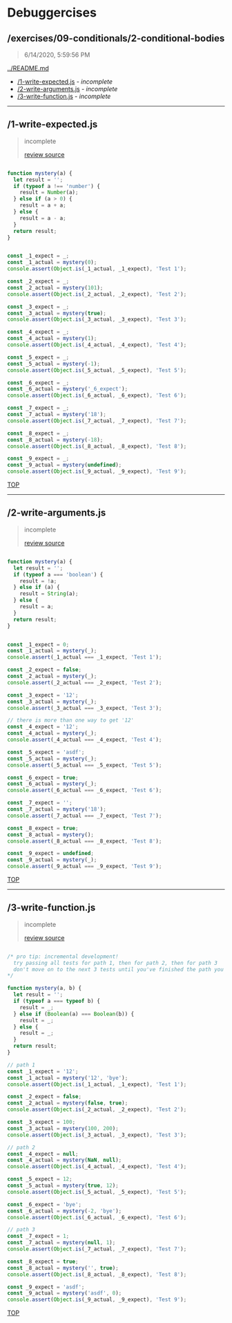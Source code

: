 # Debuggercises 

## /exercises/09-conditionals/2-conditional-bodies 

> 6/14/2020, 5:59:56 PM 

[../README.md](../README.md)

- [/1-write-expected.js](#1-write-expectedjs) - _incomplete_ 
- [/2-write-arguments.js](#2-write-argumentsjs) - _incomplete_ 
- [/3-write-function.js](#3-write-functionjs) - _incomplete_ 

---

## /1-write-expected.js 

> incomplete 
>
> [review source](../../../exercises/09-conditionals/2-conditional-bodies/1-write-expected.js)

```txt

```

```js
function mystery(a) {
  let result = '';
  if (typeof a !== 'number') {
    result = Number(a);
  } else if (a > 0) {
    result = a + a;
  } else {
    result = a - a;
  }
  return result;
}


const _1_expect = _;
const _1_actual = mystery(0);
console.assert(Object.is(_1_actual, _1_expect), 'Test 1');

const _2_expect = _;
const _2_actual = mystery(101);
console.assert(Object.is(_2_actual, _2_expect), 'Test 2');

const _3_expect = _;
const _3_actual = mystery(true);
console.assert(Object.is(_3_actual, _3_expect), 'Test 3');

const _4_expect = _;
const _4_actual = mystery(1);
console.assert(Object.is(_4_actual, _4_expect), 'Test 4');

const _5_expect = _;
const _5_actual = mystery(-1);
console.assert(Object.is(_5_actual, _5_expect), 'Test 5');

const _6_expect = _;
const _6_actual = mystery('_6_expect');
console.assert(Object.is(_6_actual, _6_expect), 'Test 6');

const _7_expect = _;
const _7_actual = mystery('18');
console.assert(Object.is(_7_actual, _7_expect), 'Test 7');

const _8_expect = _;
const _8_actual = mystery(-18);
console.assert(Object.is(_8_actual, _8_expect), 'Test 8');

const _9_expect = _;
const _9_actual = mystery(undefined);
console.assert(Object.is(_9_actual, _9_expect), 'Test 9');

```

[TOP](#debuggercises)

---

## /2-write-arguments.js 

> incomplete 
>
> [review source](../../../exercises/09-conditionals/2-conditional-bodies/2-write-arguments.js)

```txt

```

```js
function mystery(a) {
  let result = '';
  if (typeof a === 'boolean') {
    result = !a;
  } else if (a) {
    result = String(a);
  } else {
    result = a;
  }
  return result;
}


const _1_expect = 0;
const _1_actual = mystery(_);
console.assert(_1_actual === _1_expect, 'Test 1');

const _2_expect = false;
const _2_actual = mystery(_);
console.assert(_2_actual === _2_expect, 'Test 2');

const _3_expect = '12';
const _3_actual = mystery(_);
console.assert(_3_actual === _3_expect, 'Test 3');

// there is more than one way to get '12'
const _4_expect = '12';
const _4_actual = mystery(_);
console.assert(_4_actual === _4_expect, 'Test 4');

const _5_expect = 'asdf';
const _5_actual = mystery(_);
console.assert(_5_actual === _5_expect, 'Test 5');

const _6_expect = true;
const _6_actual = mystery(_);
console.assert(_6_actual === _6_expect, 'Test 6');

const _7_expect = '';
const _7_actual = mystery('18');
console.assert(_7_actual === _7_expect, 'Test 7');

const _8_expect = true;
const _8_actual = mystery();
console.assert(_8_actual === _8_expect, 'Test 8');

const _9_expect = undefined;
const _9_actual = mystery(_);
console.assert(_9_actual === _9_expect, 'Test 9');

```

[TOP](#debuggercises)

---

## /3-write-function.js 

> incomplete 
>
> [review source](../../../exercises/09-conditionals/2-conditional-bodies/3-write-function.js)

```txt

```

```js
/* pro tip: incremental development!
  try passing all tests for path 1, then for path 2, then for path 3
  don't move on to the next 3 tests until you've finished the path you're working on
*/

function mystery(a, b) {
  let result = '';
  if (typeof a === typeof b) {
    result = _;
  } else if (Boolean(a) === Boolean(b)) {
    result = _;
  } else {
    result = _;
  }
  return result;
}

// path 1
const _1_expect = '12';
const _1_actual = mystery('12', 'bye');
console.assert(Object.is(_1_actual, _1_expect), 'Test 1');

const _2_expect = false;
const _2_actual = mystery(false, true);
console.assert(Object.is(_2_actual, _2_expect), 'Test 2');

const _3_expect = 100;
const _3_actual = mystery(100, 200);
console.assert(Object.is(_3_actual, _3_expect), 'Test 3');

// path 2
const _4_expect = null;
const _4_actual = mystery(NaN, null);
console.assert(Object.is(_4_actual, _4_expect), 'Test 4');

const _5_expect = 12;
const _5_actual = mystery(true, 12);
console.assert(Object.is(_5_actual, _5_expect), 'Test 5');

const _6_expect = 'bye';
const _6_actual = mystery(-2, 'bye');
console.assert(Object.is(_6_actual, _6_expect), 'Test 6');

// path 3
const _7_expect = 1;
const _7_actual = mystery(null, 1);
console.assert(Object.is(_7_actual, _7_expect), 'Test 7');

const _8_expect = true;
const _8_actual = mystery('', true);
console.assert(Object.is(_8_actual, _8_expect), 'Test 8');

const _9_expect = 'asdf';
const _9_actual = mystery('asdf', 0);
console.assert(Object.is(_9_actual, _9_expect), 'Test 9');

```

[TOP](#debuggercises)

